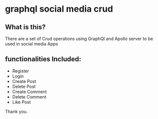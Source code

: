 
# graphql social media crud

## What is this?

There are a set of Crud operations using GraphQl and Apollo server to be used in social media Apps

## functionalities Included:

* Register
* Login
* Create Post
* Delete Post
* Create Comment
* Delete Comment
* Like Post

Thank you.

